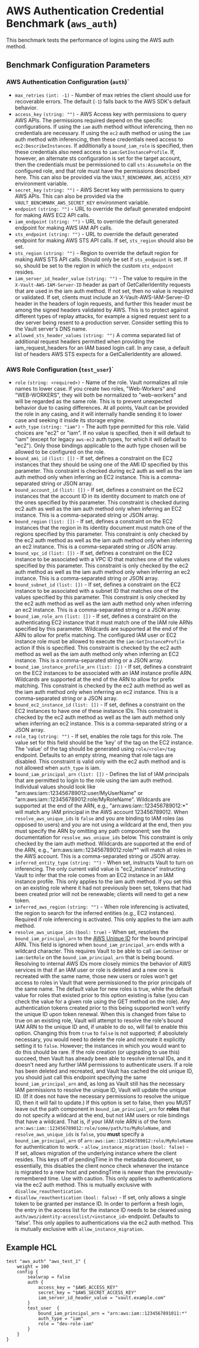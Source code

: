 # AWS Authentication Credential Benchmark (`aws_auth`)

This benchmark tests the performance of logins using the AWS auth method.

## Benchmark Configuration Parameters

### AWS Authentication Configuration (`auth`)`

- `max_retries` `(int: -1)` - Number of max retries the client should use for recoverable errors. The default (`-1`) falls back to the AWS SDK's default behavior.
- `access_key` `(string: "")` - AWS Access key with permissions to query AWS APIs. The permissions required depend on the specific configurations. If using the `iam` auth method without inferencing, then no credentials are necessary. If using the `ec2` auth method or using the `iam` auth method with inferencing, then these credentials need access to `ec2:DescribeInstances`. If additionally a `bound_iam_role` is specified, then these credentials also need access to `iam:GetInstanceProfile`. If, however, an alternate sts configuration is set for the target account, then the credentials must be permissioned to call `sts:AssumeRole` on the configured role, and that role must have the permissions described here.  This can also be provided via the `VAULT_BENCHMARK_AWS_ACCESS_KEY` environment variable.
- `secret_key` `(string: "")` - AWS Secret key with permissions to query AWS APIs.  This can also be provided via the `VAULT_BENCHMARK_AWS_SECRET_KEY` environment variable.
- `endpoint` `(string: "")` - URL to override the default generated endpoint for making AWS EC2 API calls.
- `iam_endpoint` `(string: "")` - URL to override the default generated endpoint for making AWS IAM API calls.
- `sts_endpoint` `(string: "")` - URL to override the default generated endpoint for making AWS STS API calls. If set, `sts_region` should also be set.
- `sts_region` `(string: "")` - Region to override the default region for making AWS STS API calls. Should only be set if `sts_endpoint` is set. If so, should be set to the region in which the custom `sts_endpoint` resides.
- `iam_server_id_header_value` `(string: "")` - The value to require in the `X-Vault-AWS-IAM-Server-ID` header as part of GetCallerIdentity requests that are used in the iam auth method. If not set, then no value is required or validated. If set, clients must include an X-Vault-AWS-IAM-Server-ID header in the headers of login requests, and further this header must be among the signed headers validated by AWS. This is to protect against different types of replay attacks, for example a signed request sent to a dev server being resent to a production server. Consider setting this to the Vault server's DNS name.
- `allowed_sts_header_values` `(string: "")` A comma separated list of additional request headers permitted when providing the iam_request_headers for an IAM based login call. In any case, a default list of headers AWS STS expects for a GetCallerIdentity are allowed.

### AWS Role Configuration (`test_user`)`

- `role` `(string: <required>)` - Name of the role. Vault normalizes all role names to lower case. If you create two roles, "Web-Workers" and "WEB-WORKERS", they will both be normalized to "web-workers" and will be regarded as the same role. This is to prevent unexpected behavior due to casing differences. At all points, Vault can be provided the role in any casing, and it will internally handle sending it to lower case and seeking it inside its storage engine.
- `auth_type` `(string: "iam")` - The auth type permitted for this role. Valid choices are "ec2" or "iam". If no value is specified, then it will default to "iam" (except for legacy `aws-ec2` auth types, for which it will default to "ec2"). Only those bindings applicable to the auth type chosen will be allowed to be configured on the role.
- `bound_ami_id` `(list: [])` - If set, defines a constraint on the EC2 instances that they should be using one of the AMI ID specified by this parameter. This constraint is checked during ec2 auth as well as the iam auth method only when inferring an EC2 instance. This is a comma-separated string or JSON array.
- `bound_account_id` `(list: [])` - If set, defines a constraint on the EC2 instances that the account ID in its identity document to match one of the ones specified by this parameter. This constraint is checked during ec2 auth as well as the iam auth method only when inferring an EC2 instance. This is a comma-separated string or JSON array.
- `bound_region` `(list: [])` - If set, defines a constraint on the EC2 instances that the region in its identity document must match one of the regions specified by this parameter. This constraint is only checked by the ec2 auth method as well as the iam auth method only when inferring an ec2 instance. This is a comma-separated string or JSON array.
- `bound_vpc_id` `(list: [])` - If set, defines a constraint on the EC2 instance to be associated with a VPC ID that matches one of the values specified by this parameter. This constraint is only checked by the ec2 auth method as well as the iam auth method only when inferring an ec2 instance. This is a comma-separated string or JSON array.
- `bound_subnet_id` `(list: [])` - If set, defines a constraint on the EC2 instance to be associated with a subnet ID that matches one of the values specified by this parameter. This constraint is only checked by the ec2 auth method as well as the iam auth method only when inferring an ec2 instance. This is a comma-separated string or a JSON array.
- `bound_iam_role_arn` `(list: [])` - If set, defines a constraint on the authenticating EC2 instance that it must match one of the IAM role ARNs specified by this parameter. Wildcards are supported at the end of the ARN to allow for prefix matching. The configured IAM user or EC2 instance role must be allowed to execute the `iam:GetInstanceProfile` action if this is specified. This constraint is checked by the ec2 auth method as well as the iam auth method only when inferring an EC2 instance. This is a comma-separated string or a JSON array.
- `bound_iam_instance_profile_arn` `(list: [])` - If set, defines a constraint on the EC2 instances to be associated with an IAM instance profile ARN. Wildcards are supported at the end of the ARN to allow for prefix matching. This constraint is checked by the ec2 auth method as well as the iam auth method only when inferring an ec2 instance. This is a comma-separated string or a JSON array.
- `bound_ec2_instance_id` `(list: [])` - If set, defines a constraint on the EC2 instances to have one of these instance IDs. This constraint is checked by the ec2 auth method as well as the iam auth method only when inferring an ec2 instance. This is a comma-separated string or a JSON array.
- `role_tag` `(string: "")` - If set, enables the role tags for this role. The value set for this field should be the 'key' of the tag on the EC2 instance. The 'value' of the tag should be generated using `role/<role>/tag` endpoint. Defaults to an empty string, meaning that role tags are disabled. This constraint is valid only with the ec2 auth method and is not allowed when `auth_type` is iam.
- `bound_iam_principal_arn` `(list: [])` - Defines the list of IAM principals that are permitted to login to the role using the iam auth method. Individual values should look like "arn:aws:iam::123456789012:user/MyUserName" or "arn:aws:iam::123456789012:role/MyRoleName". Wildcards are supported at the end of the ARN, e.g., "arn:aws:iam::123456789012:\*" will match any IAM principal in the AWS account 123456789012. When `resolve_aws_unique_ids` is `false` and you are binding to IAM roles (as opposed to users) and you are not using a wildcard at the end, then you must specify the ARN by omitting any path component; see the documentation for `resolve_aws_unique_ids` below. This constraint is only checked by the iam auth method. Wildcards are supported at the end of the ARN, e.g., "arn:aws:iam::123456789012:role/\*" will match all roles in the AWS account. This is a comma-separated string or JSON array.
- `inferred_entity_type` `(string: "")` - When set, instructs Vault to turn on inferencing. The only current valid value is "ec2_instance" instructing Vault to infer that the role comes from an EC2 instance in an IAM instance profile. This only applies to the iam auth method. If you set this on an existing role where it had not previously been set, tokens that had been created prior will not be renewable; clients will need to get a new token.
- `inferred_aws_region` `(string: "")` - When role inferencing is activated, the region to search for the inferred entities (e.g., EC2 instances). Required if role inferencing is activated. This only applies to the iam auth method.
- `resolve_aws_unique_ids` `(bool: true)` - When set, resolves the `bound_iam_principal_arn` to the [AWS Unique ID](http://docs.aws.amazon.com/IAM/latest/UserGuide/reference_identifiers#identifiers-unique-ids) for the bound principal ARN. This field is ignored when `bound_iam_principal_arn` ends with a wildcard character. This requires Vault to be able to call `iam:GetUser` or `iam:GetRole` on the `bound_iam_principal_arn` that is being bound. Resolving to internal AWS IDs more closely mimics the behavior of AWS services in that if an IAM user or role is deleted and a new one is recreated with the same name, those new users or roles won't get access to roles in Vault that were permissioned to the prior principals of the same name. The default value for new roles is true, while the default value for roles that existed prior to this option existing is false (you can check the value for a given role using the GET method on the role). Any authentication tokens created prior to this being supported won't verify the unique ID upon token renewal. When this is changed from false to true on an existing role, Vault will attempt to resolve the role's bound IAM ARN to the unique ID and, if unable to do so, will fail to enable this option. Changing this from `true` to `false` is not supported; if absolutely necessary, you would need to delete the role and recreate it explicitly setting it to `false`. However; the instances in which you would want to do this should be rare. If the role creation (or upgrading to use this) succeed, then Vault has already been able to resolve internal IDs, and it doesn't need any further IAM permissions to authenticate users. If a role has been deleted and recreated, and Vault has cached the old unique ID, you should just call this endpoint specifying the same `bound_iam_principal_arn` and, as long as Vault still has the necessary IAM permissions to resolve the unique ID, Vault will update the unique ID. (If it does not have the necessary permissions to resolve the unique ID, then it will fail to update.) If this option is set to false, then you MUST leave out the path component in `bound_iam_principal_arn` for __roles__ that do not specify a wildcard at the end, but not IAM users or role bindings that have a wildcard. That is, if your IAM role ARN is of the form `arn:aws:iam::123456789012:role/some/path/to/MyRoleName`, and `resolve_aws_unique_ids` is `false`, you __must__ specify a `bound_iam_principal_arn` of `arn:aws:iam::123456789012:role/MyRoleName` for authentication to work. - `allow_instance_migration` `(bool: false)` - If set, allows migration of the underlying instance where the client resides. This keys off of pendingTime in the metadata document, so essentially, this disables the client nonce check whenever the instance is migrated to a new host and pendingTime is newer than the previously-remembered time. Use with caution. This only applies to authentications via the ec2 auth method. This is mutually exclusive with `disallow_reauthentication`.
- `disallow_reauthentication` `(bool: false)` - If set, only allows a single token to be granted per instance ID. In order to perform a fresh login, the entry in the access list for the instance ID needs to be cleared using `auth/aws/identity-accesslist/<instance_id>` endpoint. Defaults to 'false'. This only applies to authentications via the ec2 auth method. This is mutually exclusive with `allow_instance_migration`.

## Example HCL

```hcl {"id":"01J7XTS6FA7M3F0J3R6GY523AC"}
test "aws_auth" "aws_test_1" {
    weight = 100
    config {
        sealwrap = false
        auth {
            access_key = "$AWS_ACCESS_KEY"
            secret_key = "$AWS_SECRET_ACCESS_KEY"
            iam_server_id_header_value = "vault.example.com"
        }
        test_user  {
            bound_iam_principal_arn = "arn:aws:iam::1234567891011:*"
            auth_type = "iam"
            role = "dev-role-iam"
        }
    }
}
```
